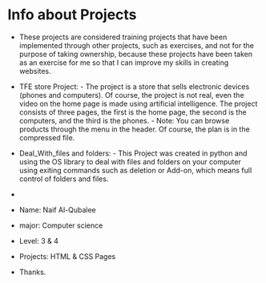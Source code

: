 # Info about Projects

- These projects are considered training projects that have been implemented through other projects, such as exercises, and not for the     
  purpose of taking ownership, because these projects have been taken as an exercise for me so that I can improve my skills in creating
  websites.

- TFE store Project:
          - The project is a store that sells electronic devices (phones and computers).
            Of course, the project is not real, even the video on the home page is made using artificial intelligence.
            The project consists of three pages, the first is the home page, the second is the computers, and the third is the phones.
          - Note: You can browse products through the menu in the header.
            Of course, the plan is in the compressed file.
  
- Deal_With_files and folders:
          - This Project was created in python and using the OS library to deal with files and folders on your computer using exiting commands
            such as deletion or Add-on, which means full control of folders and files.



- 
  

- Name: Naif Al-Qubalee
- major: Computer science
- Level: 3 & 4
- Projects: HTML & CSS Pages
- Thanks.
